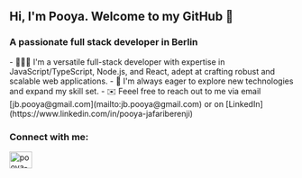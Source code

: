 <h2>Hi, I'm Pooya. Welcome to my  GitHub 👋</h1>
<h3>A passionate full stack developer in Berlin</h3>
- 👨🏻‍💻 I'm a versatile full-stack developer with expertise in JavaScript/TypeScript, Node.js, and React, adept at crafting robust and scalable web applications.
- 🌱 I'm always eager to explore new technologies and expand my skill set.</li>
- ✉️ Feeel free to reach out to me via email [jb.pooya@gmail.com](mailto:jb.pooya@gmail.com) or on [LinkedIn](https://www.linkedin.com/in/pooya-jafariberenji)

<h3 align="left">Connect with me:</h3>
<p align="left">
<a href="https://linkedin.com/in/pooya-jafariberenji" target="blank"><img align="center" src="https://raw.githubusercontent.com/rahuldkjain/github-profile-readme-generator/master/src/images/icons/Social/linked-in-alt.svg" alt="pooya-jafariberenji" height="30" width="40" /></a>
</p>

